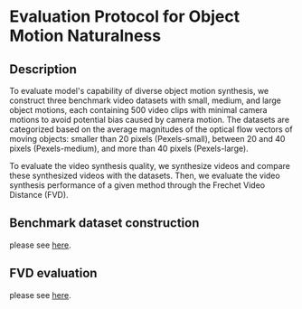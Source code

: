 # Evaluation Protocol for Object Motion Naturalness

## Description
To evaluate model's capability of diverse object motion synthesis, we construct three benchmark video datasets with small, medium, and large object motions, each containing 500 video clips with minimal camera motions to avoid potential bias caused by camera motion.
The datasets are categorized based on the average magnitudes of the optical flow vectors of moving objects: smaller than 20 pixels (Pexels-small), between 20 and 40 pixels (Pexels-medium), and more than 40 pixels (Pexels-large).

To evaluate the video synthesis quality, we synthesize videos and compare these synthesized videos with the datasets.
Then, we evaluate the video synthesis performance of a given method through the Frechet Video Distance (FVD).
</p>

## Benchmark dataset construction
please see [here](obtain_benchmark/README.md).


## FVD evaluation
please see [here](evaluate_FVD/README.md).